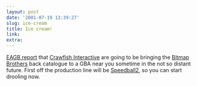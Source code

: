 ```yaml
---
layout: post
date: '2001-07-19 13:39:27'
slug: ice-cream
title: Ice cream!
link: 
extra: 
---
```


[EAGB report](http://www.eagb.net/cgi-bin/news/news.pl?action=gen_read_page&amp;id=UEih5HEVBK) that [Crawfish Interactive](http://www.crawfish.co.uk/) are going to be bringing the [Bitmap Brothers](http://www.bitmap-brothers.co.uk/) back catalogue to a GBA near you sometime in the not so distant future. First off the production line will be [Speedball2](http://www.bitmap-brothers.co.uk/Speedball2.htm), so you can start drooling now.